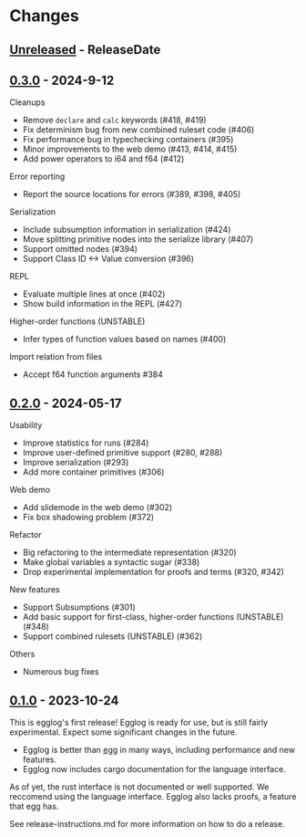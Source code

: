 # Changes

## [Unreleased] - ReleaseDate

## [0.3.0] - 2024-9-12

Cleanups

- Remove `declare` and `calc` keywords (#418, #419)
- Fix determinism bug from new combined ruleset code (#406)
- Fix performance bug in typechecking containers (#395)
- Minor improvements to the web demo (#413, #414, #415)
- Add power operators to i64 and f64 (#412)

Error reporting

- Report the source locations for errors (#389, #398, #405)

Serialization

- Include subsumption information in serialization (#424)
- Move splitting primitive nodes into the serialize library (#407)
- Support omitted nodes (#394)
- Support Class ID <-> Value conversion (#396)

REPL

- Evaluate multiple lines at once (#402)
- Show build information in the REPL (#427)

Higher-order functions (UNSTABLE)

- Infer types of function values based on names (#400)

Import relation from files

- Accept f64 function arguments #384

## [0.2.0] - 2024-05-17

Usability

- Improve statistics for runs (#284)
- Improve user-defined primitive support (#280, #288)
- Improve serialization (#293)
- Add more container primitives (#306)

Web demo

- Add slidemode in the web demo (#302)
- Fix box shadowing problem (#372)

Refactor

- Big refactoring to the intermediate representation (#320)
- Make global variables a syntactic sugar (#338)
- Drop experimental implementation for proofs and terms (#320, #342)

New features

- Support Subsumptions (#301)
- Add basic support for first-class, higher-order functions (UNSTABLE) (#348)
- Support combined rulesets (UNSTABLE) (#362)

Others

- Numerous bug fixes

## [0.1.0] - 2023-10-24
This is egglog's first release! Egglog is ready for use, but is still fairly experimental. Expect some significant changes in the future.

- Egglog is better than [egg](https://github.com/egraphs-good/egg) in many ways, including performance and new features.
- Egglog now includes cargo documentation for the language interface.

As of yet, the rust interface is not documented or well supported. We reccomend using the language interface. Egglog also lacks proofs, a feature that egg has.


[Unreleased]: https://github.com/egraphs-good/egglog/compare/v0.2.0...HEAD
[0.1.0]: https://github.com/egraphs-good/egglog/tree/v0.1.0
[0.2.0]: https://github.com/egraphs-good/egglog/tree/v0.2.0
[0.3.0]: https://github.com/egraphs-good/egglog/tree/v0.3.0


See release-instructions.md for more information on how to do a release.
